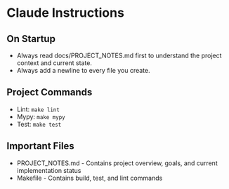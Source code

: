 # Claude Instructions

## On Startup
- Always read docs/PROJECT_NOTES.md first to understand the project context and current state.
- Always add a newline to every file you create.

## Project Commands
- Lint: `make lint`
- Mypy: `make mypy`
- Test: `make test`

## Important Files
- PROJECT_NOTES.md - Contains project overview, goals, and current implementation status
- Makefile - Contains build, test, and lint commands
